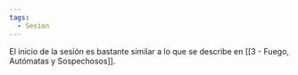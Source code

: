 ```yaml
---
tags:
  - Sesion
---
```

El inicio de la sesión es bastante similar a lo que se describe en [[3 - Fuego, Autómatas y Sospechosos]]. 


